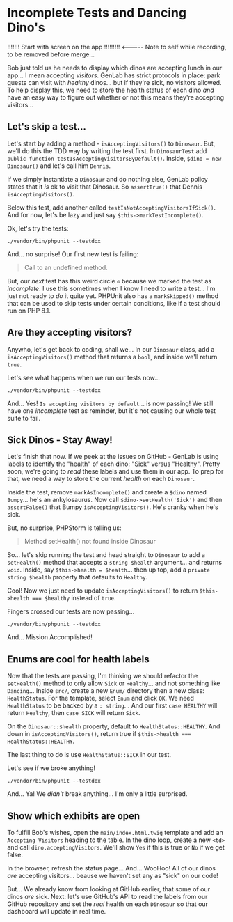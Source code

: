 # Incomplete Tests and Dancing Dino's

!!!!!!! Start with screen on the app !!!!!!!!! <----- Note to self while recording, to be removed before merge...

Bob just told us he needs to display which dinos are accepting lunch in our
app... I mean accepting *visitors*. GenLab has strict protocols in place: park guests
can visit with *healthy* dinos... but if they're sick, no visitors allowed.
To help display this, we need to store the health status of each dino *and*
have an easy way to figure out whether or not this means they're accepting visitors...

## Let's skip a test...

Let's start by adding a method - `isAcceptingVisitors()` to `Dinosaur`. But,
we'll do this the TDD way by writing the test first. In `DinosaurTest` add
`public function testIsAcceptingVisitorsByDefault()`. Inside, `$dino = new Dinosaur()`
and let's call him `Dennis`.

If we simply instantiate a `Dinosaur` and do nothing else, GenLab policy states
that it *is* ok to visit that Dinosaur. So `assertTrue()` that Dennis
`isAcceptingVisitors()`.

Below this test, add another called `testIsNotAcceptingVisitorsIfSick()`. And
for now, let's be lazy and just say `$this->markTestIncomplete()`. 

Ok, let's try the tests:

```terminal
./vendor/bin/phpunit --testdox
```

And... no surprise! Our first new test is failing:

> Call to an undefined method.

But, our *next* test has this weird circle `∅` because we marked the test
as *incomplete*. I use this sometimes when I know I need to write a test...
I'm just not ready to *do* it quite yet. PHPUnit also has a `markSkipped()` method
that can be used to skip tests under certain conditions, like if a test
should run on PHP 8.1.

## Are they accepting visitors?

Anywho, let's get back to coding, shall we... In our `Dinosaur` class, add a
`isAcceptingVisitors()` method that returns a `bool`, and inside we'll return `true`.

Let's see what happens when we run our tests now...

```terminal-silent
./vendor/bin/phpunit --testdox
```

And... Yes! `Is accepting visitors by default`... is now passing! We still have
one *incomplete* test as reminder, but it's not causing our whole test suite to fail.

## Sick Dinos - Stay Away!

Let's finish that now. If we peek at the issues
on GitHub - GenLab is using labels to identify the "health" of each dino: "Sick" versus
"Healthy". Pretty soon, we're going to *read* these labels and use them in our app.
To prep for that, we need a way to store the current *health* on each `Dinosaur`.

Inside the test, remove `markAsIncomplete()` and create a `$dino` named
`Bumpy`... he's an ankylosaurus. Now call `$dino->setHealth('Sick')` and then `assertFalse()`
that Bumpy `isAcceptingVisitors()`. He's cranky when he's sick.

But, no surprise, PHPStorm is telling us:

> Method setHealth() not found inside Dinosaur

So... let's skip running the test and head straight to `Dinosaur` to add a `setHealth()` method that
accepts a `string $health` argument... and returns `void`. Inside, say `$this->health = $health`...
then up top, add a `private string $health` property that
defaults to `Healthy`.

Cool! Now we just need to update `isAcceptingVisitors()` to return
`$this->health === $healthy` instead of `true`.

Fingers crossed our tests are now passing...

```terminal-silent
./vendor/bin/phpunit --testdox
```

And... Mission Accomplished!

## Enums are cool for health labels

Now that the tests are passing, I'm thinking we should refactor the `setHealth()` method to only allow
`Sick` or `Healthy`... and not something like `Dancing`... Inside `src/`, create a new `Enum/`
directory then a new class: `HealthStatus`. For the template,
select `Enum` and click `OK`. We need `HealthStatus` to be backed by a `: string`... 
And our first `case HEALTHY` will return `Healthy`, then `case SICK` will return 
`Sick`.

On the `Dinosaur::$health` property, default to `HealthStatus::HEALTHY`. And down
in `isAcceptingVisitors()`, return true if
`$this->health === HealthStatus::HEALTHY`.

The last thing to do is use `HealthStatus::SICK` in our test.

Let's see if we broke anything!

```terminal-silent
./vendor/bin/phpunit --testdox
```

And... Ya! We *didn't* break anything... I'm only a little surprised.

## Show which exhibits are open

To fulfill Bob's wishes, open the `main/index.html.twig` template
and add an `Accepting Visitors` heading to the table. In the
dino loop, create a new `<td>` and call `dino.acceptingVisitors`. We'll show 
`Yes` if this is true or `No` if we get false.

In the browser, refresh the status page... And... WooHoo! All of our dinos *are*
accepting visitors... beause we haven't set any as "sick" on our code!

But... We already know from looking at GitHub earlier, that some of our dinos
*are* sick. Next: let's use GitHub's API to read the labels from our GitHub
repository and set the *real* health on each `Dinosaur` so that our dashboard
will update in real time.
